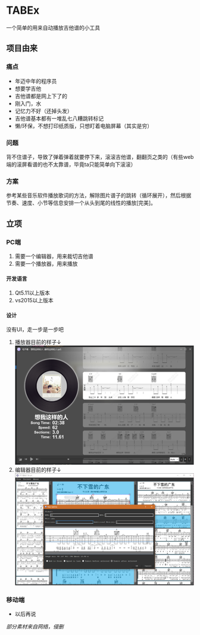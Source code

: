 # TABEx
一个简单的用来自动播放吉他谱的小工具

## 项目由来
### 痛点
* 年迈中年的程序员
* 想要学吉他
* 吉他谱都是网上下了的
* 刚入门，水
* 记忆力不好（还掉头发）
* 吉他谱基本都有一堆乱七八糟跳转标记
* 懒/环保，不想打印纸质版，只想盯着电脑屏幕（其实是穷）

### 问题
  背不住谱子，导致了弹着弹着就要停下来，滚滚吉他谱，翻翻页之类的（有些web端的滚屏看谱的也不太靠谱，毕竟ta只能简单向下滚滚）

### 方案
  参考某些音乐软件播放歌词的方法，解除图片谱子的跳转（循环展开），然后根据节奏、速度、小节等信息安排一个从头到尾的线性的播放[完美]。

## 立项
### PC端
1. 需要一个编辑器，用来裁切吉他谱
2. 需要一个播放器，用来播放

#### 开发语言
1. Qt5.11以上版本
2. vs2015以上版本
#### 设计
没有UI，走一步是一步吧
1. 播放器目前的样子↓
![image](https://github.com/congpp/TABEx/raw/main/etc/player.png)
2. 编辑器目前的样子↓
![image](https://github.com/congpp/TABEx/raw/main/etc/editor.PNG)

### 移动端
  * 以后再说


*部分素材来自网络，侵删*
